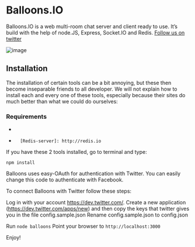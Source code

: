 # Balloons.IO

Balloons.IO is a web multi-room chat server and client ready to use.
It’s build with the help of node.JS, Express, Socket.IO and Redis. [Follow us on twitter][]

  [Follow us on twitter]: http://twitter.com/gravityonmars

![image][]

  [image]: http://gravityonmars.com/wp-content/themes/gom3/images/projects/balloons-io/app-1.png

## Installation

The installation of certain tools can be a bit annoying, but these then
become inseparable friends to all developer. We will not explain how
to install each and every one of these tools, especially because their
sites do much better than what we could do ourselves:

### Requirements

-   [node.JS]: http://nodejs.org
-		[Redis-server]: http://redis.io

If you have these 2 tools installed, go to terminal and type:

`npm install`

Balloons uses easy-OAuth for authentication with Twitter. You can easily
change this code to authenticate with Facebook.

To connect Balloons with Twitter follow these steps:

Log in with your account https://dev.twitter.com/. 
Create a new application (https://dev.twitter.com/apps/new) and then copy 
the keys that twitter gives you in the file config.sample.json
Rename config.sample.json to config.json

Run `node balloons`
Point your browser to `http://localhost:3000`

Enjoy!
